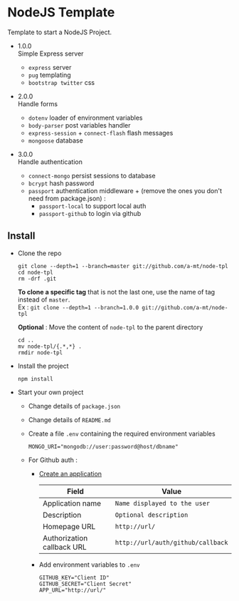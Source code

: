 # NodeJS Template

Template to start a NodeJS Project.

* 1.0.0  
  Simple Express server
  * `express` server
  * `pug` templating
  * `bootstrap twitter` css

* 2.0.0  
  Handle forms
  * `dotenv` loader of environment variables 
  * `body-parser` post variables handler
  * `express-session` + `connect-flash` flash messages
  * `mongoose` database

* 3.0.0  
  Handle authentication
  * `connect-mongo` persist sessions to database
  * `bcrypt` hash password
  * `passport` authentication middleware + (remove the ones you don't need from package.json) :
    * `passport-local` to support local auth
    * `passport-github` to login via github

## Install

* Clone the repo

      git clone --depth=1 --branch=master git://github.com/a-mt/node-tpl
      cd node-tpl
      rm -drf .git

    __To clone a specific tag__ that is not the last one, use the name of tag instead of `master`.  
    Ex : `git clone --depth=1 --branch=1.0.0 git://github.com/a-mt/node-tpl`

    __Optional__ : Move the content of `node-tpl` to the parent directory

      cd ..
      mv node-tpl/{.*,*} .
      rmdir node-tpl

* Install the project

      npm install

* Start your own project

    * Change details of `package.json`
    * Change details of `README.md`
    * Create a file `.env` containing the required environment variables

          MONGO_URI="mongodb://user:password@host/dbname"

    * For Github auth :  
      - [Create an application](https://github.com/settings/applications/new)

        | Field                      | Value                             |
        |---                         |---                                |
        | Application name           | `Name displayed to the user`      |
        | Description                | `Optional description`            |
        | Homepage URL               | `http://url/`                     |
        | Authorization callback URL | `http://url/auth/github/callback` |

      - Add environment variables to `.env`

            GITHUB_KEY="Client ID"
            GITHUB_SECRET="Client Secret"
            APP_URL="http://url/"